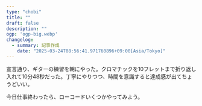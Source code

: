 ```yaml
---
type: "chobi"
title: ""
draft: false
description: ""
ogp: 'ogp-big.webp'
changelog:
  - summary: 記事作成
    date: "2025-03-24T08:56:41.971760896+09:00[Asia/Tokyo]"
---
```


宣言通り、ギターの練習を朝にやった。クロマチックを10フレットまで折り返し入れて10分48秒だった。丁寧にやりつつ、時間を意識すると達成感が出てちょうどいい。

今日仕事終わったら、ローコードいくつかやってみよう。
